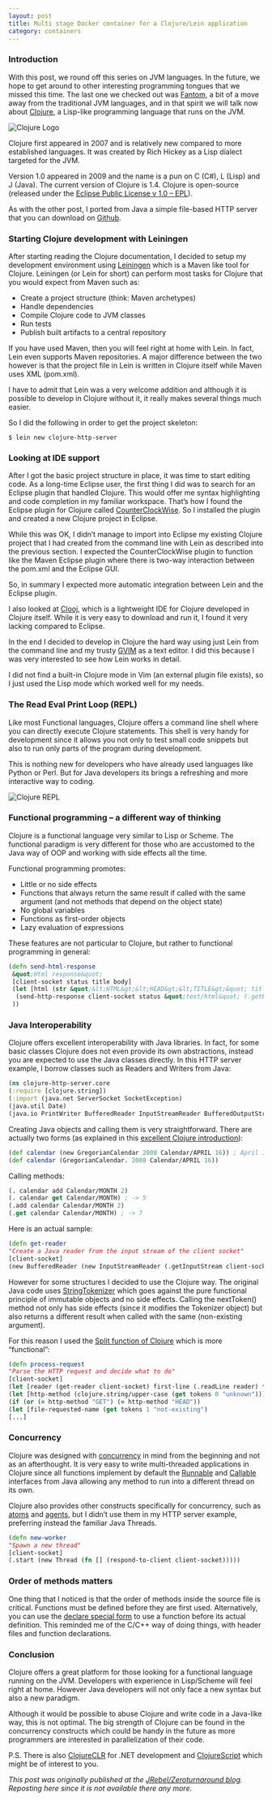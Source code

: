 ```yaml
---
layout: post
title: Multi stage Docker container for a Clojure/Lein application 
category: containers
---
```


### Introduction

With this post, we round off this series on JVM languages. In the future, we hope to get around to other interesting programming tongues that we missed this time. The last one we checked out was [Fantom](https://fantom.org/), a bit of a move away from the traditional JVM languages, and in that spirit we will talk now about [Clojure](https://clojure.org/), a Lisp-like programming language that runs on the JVM.

![Clojure Logo](../../assets/clojure-lein-docker/clojure-logo.png)

Clojure first appeared in 2007 and is relatively new compared to more established languages. It was created by Rich Hickey as a Lisp dialect targeted for the JVM.

Version 1.0 appeared in 2009 and the name is a pun on C (C#), L (Lisp) and J (Java). The current version of Clojure is 1.4. Clojure is open-source (released under the [Eclipse Public License v 1.0 – EPL](http://www.eclipse.org/legal/epl-v10.html)).

As with the other post, I ported from Java a simple file-based HTTP server that you can download on [Github](https://github.com/kkapelon/clojure-http-server).

### Starting Clojure development with Leiningen

After starting reading the Clojure documentation, I decided to setup my development environment using [Leiningen](http://leiningen.org/) which is a Maven like tool for Clojure. Leiningen (or Lein for short) can perform most tasks for Clojure that you would expect from Maven such as:

* Create a project structure (think: Maven archetypes)
* Handle dependencies
* Compile Clojure code to JVM classes
* Run tests
* Publish built artifacts to a central repository

If you have used Maven, then you will feel right at home with Lein. In fact, Lein even supports Maven repositories. A major difference between the two however is that the project file in Lein is written in Clojure itself while Maven uses XML (pom.xml).

I have to admit that Lein was a very welcome addition and although it is possible to develop in Clojure without it, it really makes several things much easier.

So I did the following in order to get the project skeleton:

```shell
$ lein new clojure-http-server
```

### Looking at IDE support

After I got the basic project structure in place, it was time to start editing code. As a long-time Eclipse user, the first thing I did was to search for an Eclipse plugin that handled Clojure. This would offer me syntax highlighting and code completion in my familiar workspace. That’s how I found the Eclipse plugin for Clojure called [CounterClockWise](https://github.com/ccw-ide/ccw/wiki/GoogleCodeHome). So I installed the plugin and created a new Clojure project in Eclipse.

While this was OK, I didn’t manage to import into Eclipse my existing Clojure project that I had created from the command line with Lein as described into the previous section. I expected the CounterClockWise plugin to function like the Maven Eclipse plugin where there is two-way interaction between the pom.xml and the Eclipse GUI.

So, in summary I expected more automatic integration between Lein and the Eclipse plugin.

I also looked at [Clooj](https://github.com/arthuredelstein/clooj), which is a lightweight IDE for Clojure developed in Clojure itself. While it is very easy to download and run it, I found it very lacking compared to Eclipse.

In the end I decided to develop in Clojure the hard way using just Lein from the command line and my trusty [GVIM](https://www.vim.org/download.php) as a text editor. I did this because I was very interested to see how Lein works in detail.

I did not find a built-in Clojure mode in Vim (an external plugin file exists), so I just used the Lisp mode which worked well for my needs.

### The Read Eval Print Loop (REPL)

Like most Functional languages, Clojure offers a command line shell where you can directly execute Clojure statements. This shell is very handy for development since it allows you not only to test small code snippets but also to run only parts of the program during development.

This is nothing new for developers who have already used languages like Python or Perl. But for Java developers its brings a refreshing and more interactive way to coding.

![Clojure REPL](../../assets/clojure-lein-docker/clojure-repl.png)

### Functional programming – a different way of thinking

Clojure is a functional language very similar to Lisp or Scheme. The functional paradigm is very different for those who are accustomed to the Java way of OOP and working with side effects all the time.

Functional programming promotes:

* Little or no side effects
* Functions that always return the same result if called with the same argument (and not methods that depend on the object state)
* No global variables
* Functions as first-order objects
* Lazy evaluation of expressions

These features are not particular to Clojure, but rather to functional programming in general:

```clojure
(defn send-html-response
 &quot;Html response&quot;
 [client-socket status title body]
 (let [html (str &quot;&lt;HTML&gt;&lt;HEAD&gt;&lt;TITLE&gt;&quot; title &quot;&lt;/TITLE&gt;&lt;/HEAD&gt;&lt;BODY&gt;&quot; body &quot;&lt;/BODY&gt;&lt;/HTML&gt;&quot;)]
  (send-http-response client-socket status &quot;text/html&quot; (.getBytes html &quot;UTF-8&quot;))
 ))
 ```

### Java Interoperability

Clojure offers excellent interoperability with Java libraries. In fact, for some basic classes Clojure does not even provide its own abstractions, instead you are expected to use the Java classes directly. In this HTTP server example, I borrow classes such as Readers and Writers from Java:

```clojure
(ns clojure-http-server.core
(:require [clojure.string])
(:import (java.net ServerSocket SocketException)
(java.util Date)
(java.io PrintWriter BufferedReader InputStreamReader BufferedOutputStream)))
```

Creating Java objects and calling them is very straightforward. There are actually two forms (as explained in this [excellent Clojure introduction](https://objectcomputing.com/resources/publications/sett/march-2009-clojure-functional-programming-for-the-jvm)):


```clojure
(def calendar (new GregorianCalendar 2008 Calendar/APRIL 16)) ; April 16, 2008
(def calendar (GregorianCalendar. 2008 Calendar/APRIL 16))
```

Calling methods:

```clojure
(. calendar add Calendar/MONTH 2)
(. calendar get Calendar/MONTH) ; -> 5
(.add calendar Calendar/MONTH 2)
(.get calendar Calendar/MONTH) ; -> 7
```

Here is an actual sample:

```clojure
(defn get-reader
"Create a Java reader from the input stream of the client socket"
[client-socket]
(new BufferedReader (new InputStreamReader (.getInputStream client-socket))))
```

However for some structures I decided to use the Clojure way. The original Java code uses [StringTokenizer](https://docs.oracle.com/javase/6/docs/api/java/util/StringTokenizer.html) which goes against the pure functional principle of immutable objects and no side effects. Calling the nextToken() method not only has side effects (since it modifies the Tokenizer object) but also returns a different result when called with the same (non-existing argument).

For this reason I used the [Split function of Clojure](https://clojuredocs.org/clojure.string/split) which is more “functional”:

```clojure
(defn process-request
"Parse the HTTP request and decide what to do"
[client-socket]
(let [reader (get-reader client-socket) first-line (.readLine reader) tokens (clojure.string/split first-line #"\s+")]
(let [http-method (clojure.string/upper-case (get tokens 0 "unknown"))]
(if (or (= http-method "GET") (= http-method "HEAD"))
(let [file-requested-name (get tokens 1 "not-existing")
[...]
```

### Concurrency

Clojure was designed with [concurrency](https://clojure.org/about/concurrent_programming) in mind from the beginning and not as an afterthought. It is very easy to write multi-threaded applications in Clojure since all functions implement by default the [Runnable](https://docs.oracle.com/javase/6/docs/api/java/lang/Runnable.html) and [Callable](https://docs.oracle.com/javase/6/docs/api/java/util/concurrent/Callable.html) interfaces from Java allowing any method to run into a different thread on its own.

Clojure also provides other constructs specifically for concurrency, such as [atoms](https://clojure.org/reference/atoms) and [agents](https://clojure.org/reference/agents), but I didn’t use them in my HTTP server example, preferring instead the familiar Java Threads.

```clojure
(defn new-worker
"Spawn a new thread"
[client-socket]
(.start (new Thread (fn [] (respond-to-client client-socket)))))
```

### Order of methods matters

One thing that I noticed is that the order of methods inside the source file is critical. Functions must be defined before they are first used. Alternatively, you can use the [declare special form](https://clojuredocs.org/clojure.core/declare) to use a function before its actual definition. This reminded me of the C/C++ way of doing things, with header files and function declarations.

### Conclusion

Clojure offers a great platform for those looking for a functional language running on the JVM. Developers with experience in Lisp/Scheme will feel right at home. However Java developers will not only face a new syntax but also a new paradigm.

Although it would be possible to abuse Clojure and write code in a Java-like way, this is not optimal. The big strength of Clojure can be found in the concurrency constructs which could be handy in the future as more programmers are interested in parallelization of their code.

P.S. There is also [ClojureCLR](https://github.com/clojure/clojure-clr) for .NET development and [ClojureScript](https://github.com/clojure/clojurescript) which might be of interest to you.

_This post was originally published at the [JRebel/Zeroturnaround blog](https://www.jrebel.com/). Reposting here since it is not available there any more._